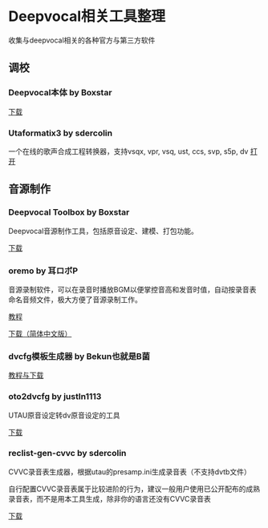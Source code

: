 # Deepvocal相关工具整理
收集与deepvocal相关的各种官方与第三方软件

## 调校

### Deepvocal本体 by Boxstar
[下载](https://www.deep-vocal.com/#/Downloading?target=editor)

### Utaformatix3 by sdercolin
一个在线的歌声合成工程转换器，支持vsqx, vpr, vsq, ust, ccs, svp, s5p, dv [打开](https://sdercolin.github.io/utaformatix3/)

## 音源制作

### Deepvocal Toolbox by Boxstar
Deepvocal音源制作工具，包括原音设定、建模、打包功能。

[下载](https://www.deep-vocal.com/#/Downloading?target=toolbox)

### oremo by 耳ロボP
音源录制软件，可以在录音时播放BGM以便掌控音高和发音时值，自动按录音表命名音频文件，极大方便了音源录制工作。

[教程](https://utaujc.jimdofree.com/blog/utau%E9%9F%B3%E6%BA%90%E5%BD%95%E9%9F%B3%E6%95%99%E7%A8%8B-1/)

[下载（简体中文版）](https://tieba.baidu.com/p/6059601688?red_tag=1341458526)

### dvcfg模板生成器 by Bekun也就是B菌
[教程与下载](https://www.bilibili.com/read/cv5381992)

### oto2dvcfg by justln1113
UTAU原音设定转dv原音设定的工具

[下载](https://github.com/justln1113/oto2dvcfg)

### reclist-gen-cvvc by sdercolin
CVVC录音表生成器，根据utau的presamp.ini生成录音表（不支持dvtb文件）

自行配置CVVC录音表属于比较进阶的行为，建议一般用户使用已公开配布的成熟录音表，而不是用本工具生成，除非你的语言还没有CVVC录音表

[下载](https://github.com/sdercolin/reclist-gen-cvvc/releases)